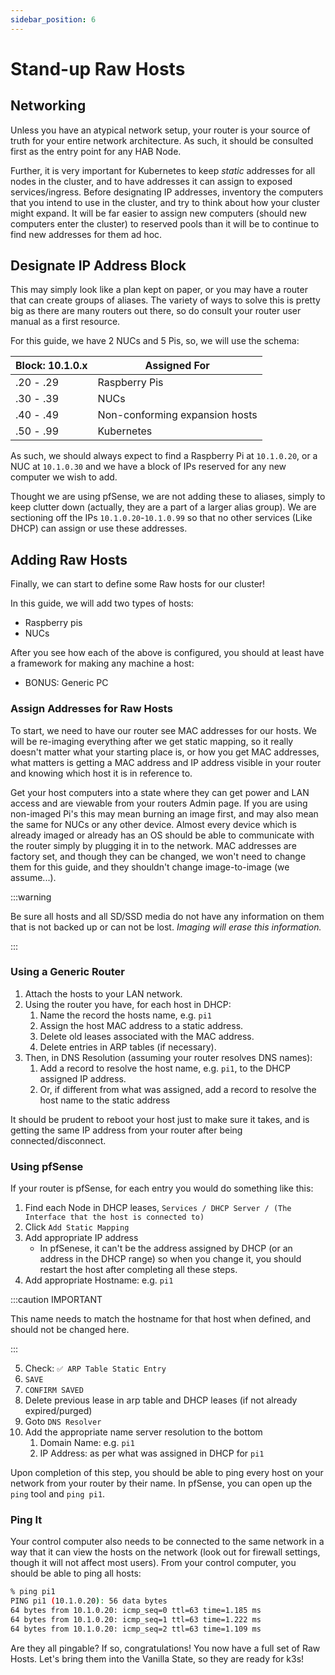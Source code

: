 ```yaml
---
sidebar_position: 6
---
```


# Stand-up Raw Hosts

## Networking

Unless you have an atypical network setup, your router is your source of truth
for your entire network architecture. As such, it should be consulted first as
the entry point for any HAB Node.

Further, it is very important for Kubernetes to keep _static_ addresses for all
nodes in the cluster, and to have addresses it can assign to exposed
services/ingress. Before designating IP addresses, inventory the computers that
you intend to use in the cluster, and try to think about how your cluster might
expand. It will be far easier to assign new computers (should new computers
enter the cluster) to reserved pools than it will be to continue to find new
addresses for them ad hoc.

## Designate IP Address Block

This may simply look like a plan kept on paper, or you may have a router that
can create groups of aliases. The variety of ways to solve this is pretty big as
there are many routers out there, so do consult your router user manual as a
first resource.

For this guide, we have 2 NUCs and 5 Pis, so, we will use the schema:

| Block: 10.1.0.x | Assigned For                   |
| --------------- | ------------------------------ |
| .20 - .29       | Raspberry Pis                  |
| .30 - .39       | NUCs                           |
| .40 - .49       | Non-conforming expansion hosts |
| .50 - .99       | Kubernetes                     |

As such, we should always expect to find a Raspberry Pi at `10.1.0.20`, or a NUC
at `10.1.0.30` and we have a block of IPs reserved for any new computer we wish
to add.

Thought we are using pfSense, we are not adding these to aliases, simply to keep
clutter down (actually, they are a part of a larger alias group). We are
sectioning off the IPs `10.1.0.20`-`10.1.0.99` so that no other services (Like
DHCP) can assign or use these addresses.

## Adding Raw Hosts

Finally, we can start to define some Raw hosts for our cluster!

In this guide, we will add two types of hosts:

- Raspberry pis
- NUCs

After you see how each of the above is configured, you should at least have a
framework for making any machine a host:

- BONUS: Generic PC

### Assign Addresses for Raw Hosts

To start, we need to have our router see MAC addresses for our hosts. We will be
re-imaging everything after we get static mapping, so it really doesn't matter
what your starting place is, or how you get MAC addresses, what matters is
getting a MAC address and IP address visible in your router and knowing which
host it is in reference to.

Get your host computers into a state where they can get power and LAN access and
are viewable from your routers Admin page. If you are using non-imaged Pi's this
may mean burning an image first, and may also mean the same for NUCs or any
other device. Almost every device which is already imaged or already has an OS
should be able to communicate with the router simply by plugging it in to the
network. MAC addresses are factory set, and though they can be changed, we won't
need to change them for this guide, and they shouldn't change image-to-image (we
assume...).

:::warning

Be sure all hosts and all SD/SSD media do not have any information on them that
is not backed up or can not be lost. _Imaging will erase this information._

:::

### Using a Generic Router

1. Attach the hosts to your LAN network.
1. Using the router you have, for each host in DHCP:
   1. Name the record the hosts name, e.g. `pi1`
   1. Assign the host MAC address to a static address.
   1. Delete old leases associated with the MAC address.
   1. Delete entries in ARP tables (if necessary).
1. Then, in DNS Resolution (assuming your router resolves DNS names):
   1. Add a record to resolve the host name, e.g. `pi1`, to the DHCP assigned IP
      address.
   1. Or, if different from what was assigned, add a record to resolve the host
      name to the static address

It should be prudent to reboot your host just to make sure it takes, and is
getting the same IP address from your router after being connected/disconnect.

### Using pfSense

If your router is pfSense, for each entry you would do something like this:

1. Find each Node in DHCP leases,
   `Services / DHCP Server / (The Interface that the host is connected to)`
1. Click `Add Static Mapping`
1. Add appropriate IP address
   - In pfSenese, it can't be the address assigned by DHCP (or an address in the
     DHCP range) so when you change it, you should restart the host after
     completing all these steps.
1. Add appropriate Hostname: e.g. `pi1`

:::caution IMPORTANT

This name needs to match the hostname for that host when defined, and should not
be changed here.

:::

5. Check: `✅ ARP Table Static Entry`
1. `SAVE`
1. `CONFIRM SAVED`
1. Delete previous lease in arp table and DHCP leases (if not already
   expired/purged)
1. Goto `DNS Resolver`
1. Add the appropriate name server resolution to the bottom
   1. Domain Name: e.g. `pi1`
   1. IP Address: as per what was assigned in DHCP for `pi1`

Upon completion of this step, you should be able to ping every host on your
network from your router by their name. In pfSense, you can open up the `ping`
tool and `ping pi1`.

### Ping It

Your control computer also needs to be connected to the same network in a way
that it can view the hosts on the network (look out for firewall settings,
though it will not affect most users). From your control computer, you should be
able to ping all hosts:

```bash
% ping pi1
PING pi1 (10.1.0.20): 56 data bytes
64 bytes from 10.1.0.20: icmp_seq=0 ttl=63 time=1.185 ms
64 bytes from 10.1.0.20: icmp_seq=1 ttl=63 time=1.222 ms
64 bytes from 10.1.0.20: icmp_seq=2 ttl=63 time=1.109 ms
```

Are they all pingable? If so, congratulations! You now have a full set of Raw
Hosts. Let's bring them into the Vanilla State, so they are ready for k3s!

